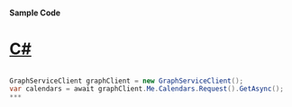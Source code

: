 #### Sample Code
# [C#](#tab/c-sharp)

```C#

GraphServiceClient graphClient = new GraphServiceClient();
var calendars = await graphClient.Me.Calendars.Request().GetAsync();
*** 

```